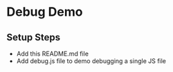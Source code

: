 # Debug Demo

## Setup Steps

- Add this README.md file
- Add debug.js file to demo debugging a single JS file

